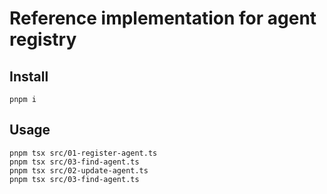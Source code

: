 # Reference implementation for agent registry

## Install

```
pnpm i
```

## Usage 

```
pnpm tsx src/01-register-agent.ts
pnpm tsx src/03-find-agent.ts
pnpm tsx src/02-update-agent.ts
pnpm tsx src/03-find-agent.ts
```
